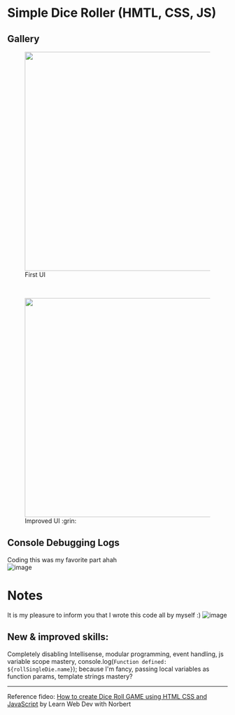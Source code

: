# Simple Dice Roller (HMTL, CSS, JS)
## Gallery
<figure>
  <img src="https://github.com/user-attachments/assets/8b70a12a-c407-4013-9885-d2767bfbd30e" width="500"/> <br/>
  <figcaption>First UI</figcaption>
</figure>
<br/>
<figure>
  <img src="https://github.com/user-attachments/assets/26c32c27-bd40-4192-9bd7-d664c441d507" width="500"/> <br/>
  <figcaption>Improved UI :grin:</figcaption>
</figure>

## Console Debugging Logs
Coding this was my favorite part ahah <br/>
![image](https://github.com/user-attachments/assets/8d38fb61-152a-4216-bc76-0ad04db27c74)

# Notes
It is my pleasure to inform you that I wrote this code all by myself :)
![image](https://github.com/user-attachments/assets/bff10a3c-4a09-4a67-bfe1-766125bea6b5) <br/>

## New & improved skills:
Completely disabling Intellisense, modular programming, event handling, js variable scope mastery, console.log(`Function defined: ${rollSingleDie.name}`); because I'm fancy, passing local variables as function params, template strings mastery?

---
Reference fideo: [How to create Dice Roll GAME using HTML CSS and JavaScript](https://youtu.be/Wi-2jF2VC_4) by Learn Web Dev with Norbert
